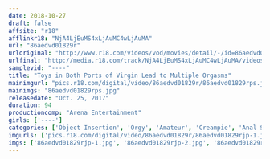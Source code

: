```yaml
---
date: 2018-10-27
draft: false
affsite: "r18"
afflinkr18: "NjA4LjEuMS4xLjAuMC4wLjAuMA"
url: "86aedvd01829r"
urloriginal: "http://www.r18.com/videos/vod/movies/detail/-/id=86aedvd01829r"
urlfinal: "http://media.r18.com/track/NjA4LjEuMS4xLjAuMC4wLjAuMA/videos/vod/movies/detail/-/id=86aedvd01829r"
samplevid: "----"
title: "Toys in Both Ports of Virgin Lead to Multiple Orgasms"
mainimgurl: "pics.r18.com/digital/video/86aedvd01829r/86aedvd01829rps.jpg"
mainimgs: "86aedvd01829rps.jpg"
releasedate: "Oct. 25, 2017"
duration: 94
productioncomp: "Arena Entertainment"
girls: ['----']
categories: ['Object Insertion', 'Orgy', 'Amateur', 'Creampie', 'Anal Sex', 'Hi-Def']
imgurls: ['pics.r18.com/digital/video/86aedvd01829r/86aedvd01829rjp-1.jpg', 'pics.r18.com/digital/video/86aedvd01829r/86aedvd01829rjp-2.jpg', 'pics.r18.com/digital/video/86aedvd01829r/86aedvd01829rjp-3.jpg', 'pics.r18.com/digital/video/86aedvd01829r/86aedvd01829rjp-4.jpg', 'pics.r18.com/digital/video/86aedvd01829r/86aedvd01829rjp-5.jpg', 'pics.r18.com/digital/video/86aedvd01829r/86aedvd01829rjp-6.jpg', 'pics.r18.com/digital/video/86aedvd01829r/86aedvd01829rjp-7.jpg', 'pics.r18.com/digital/video/86aedvd01829r/86aedvd01829rjp-8.jpg', 'pics.r18.com/digital/video/86aedvd01829r/86aedvd01829rjp-9.jpg', 'pics.r18.com/digital/video/86aedvd01829r/86aedvd01829rjp-10.jpg', 'pics.r18.com/digital/video/86aedvd01829r/86aedvd01829rjp-11.jpg', 'pics.r18.com/digital/video/86aedvd01829r/86aedvd01829rjp-12.jpg', 'pics.r18.com/digital/video/86aedvd01829r/86aedvd01829rjp-13.jpg', 'pics.r18.com/digital/video/86aedvd01829r/86aedvd01829rjp-14.jpg', 'pics.r18.com/digital/video/86aedvd01829r/86aedvd01829rjp-15.jpg', 'pics.r18.com/digital/video/86aedvd01829r/86aedvd01829rjp-16.jpg', 'pics.r18.com/digital/video/86aedvd01829r/86aedvd01829rjp-17.jpg', 'pics.r18.com/digital/video/86aedvd01829r/86aedvd01829rjp-18.jpg', 'pics.r18.com/digital/video/86aedvd01829r/86aedvd01829rjp-19.jpg', 'pics.r18.com/digital/video/86aedvd01829r/86aedvd01829rjp-20.jpg']
imgs: ['86aedvd01829rjp-1.jpg', '86aedvd01829rjp-2.jpg', '86aedvd01829rjp-3.jpg', '86aedvd01829rjp-4.jpg', '86aedvd01829rjp-5.jpg', '86aedvd01829rjp-6.jpg', '86aedvd01829rjp-7.jpg', '86aedvd01829rjp-8.jpg', '86aedvd01829rjp-9.jpg', '86aedvd01829rjp-10.jpg', '86aedvd01829rjp-11.jpg', '86aedvd01829rjp-12.jpg', '86aedvd01829rjp-13.jpg', '86aedvd01829rjp-14.jpg', '86aedvd01829rjp-15.jpg', '86aedvd01829rjp-16.jpg', '86aedvd01829rjp-17.jpg', '86aedvd01829rjp-18.jpg', '86aedvd01829rjp-19.jpg', '86aedvd01829rjp-20.jpg']
---
```

